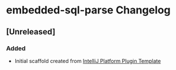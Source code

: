 <!-- Keep a Changelog guide -> https://keepachangelog.com -->

# embedded-sql-parse Changelog

## [Unreleased]
### Added
- Initial scaffold created from [IntelliJ Platform Plugin Template](https://github.com/JetBrains/intellij-platform-plugin-template)
